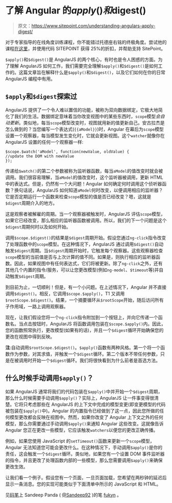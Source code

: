 # 了解 Angular 的$apply()和$digest()

> 原文：<https://www.sitepoint.com/understanding-angulars-apply-digest/>

对于专家指导的在线角度训练课程，你不能错过托德座右铭的终极角度。尝试他的课程[在这里](https://ultimateangular.com/)，并使用代码 SITEPOINT 获得 25%的折扣，并帮助支持 SitePoint。

`$apply()`和`$digest()`是 AngularJS 的两个核心，有时也是令人困惑的方面。为了理解 AngularJS 如何工作，我们需要完全理解`$apply()`和`$digest()`是如何工作的。这篇文章旨在解释什么是`$apply()`和`$digest()`，以及它们如何在你的日常 AngularJS 编程中有用。

## `$apply`和`$digest`探索过

AngularJS 提供了一个令人难以置信的功能，被称为双向数据绑定，它极大地简化了我们的生活。数据绑定意味着当你改变视图中的某些东西时，`scope`模型*会自动更新*。类似地，每当`scope`模型改变时，视图就用新的值更新自己。安古拉杰是怎么做到的？当您编写一个表达式(`{{aModel}}`)时，Angular 在幕后为`scope`模型设置一个观察器，每当模型发生变化时，它就会更新视图。这个`watcher`就像你在 AngularJS 设置的任何一个观察器一样:

```
$scope.$watch('aModel', function(newValue, oldValue) {
//update the DOM with newValue
});
```

传递给`$watch()`的第二个参数被称为监听器函数，每当`aModel`的值改变时就会被调用。我们很容易理解，当`aModel`的值改变时，这个监听器被调用，更新 HTML 中的表达式。但是，仍然有一个大问题！Angular 如何确定何时调用这个侦听器函数？换句话说，AngularJS 如何知道`aModel`何时改变，以便调用相应的监听器？它是否定期运行一个函数来检查`scope`模型的值是否已经改变？嗯，这就是`$digest`周期介入的地方。

这是观察者被解雇的周期。当一个观察器被触发时，AngularJS 评估`scope`模型，如果它已经改变，那么相应的监听器函数被调用。所以，我们的下一个问题是这个`$digest`周期何时以及如何开始。

调用`$scope.$digest()`的结果是`$digest`周期开始。假设您通过`ng-click`指令改变了处理函数中的`scope`模型。在这种情况下，AngularJS 通过调用`$digest()`自动触发`$digest`周期。当`$digest`周期开始时，它触发每个观察器。这些观察器检查`scope`模型的当前值是否与上次计算的值不同。如果是，则执行相应的监听器函数。因此，如果视图中有任何表达式，它们将被更新。除了`ng-click`之外，还有其他几个内置的指令/服务，可以让您更改模型(例如`ng-model`、`$timeout`等)并自动触发`$digest`周期。

到目前为止，一切顺利！但是，有一个小问题。在上述情况下，Angular 并不直接调用`$digest()`。相反，它调用`$scope.$apply()`，T1 又调用`$rootScope.$digest()`。结果，一个摘要循环从`$rootScope`开始，随后访问所有子作用域，一路上调用观察器。

现在，让我们假设您将一个`ng-click`指令附加到一个按钮上，并向它传递一个函数名。当点击按钮时，AngularJS 将函数调用包装在`$scope.$apply()`内。因此，您的函数照常执行，更改模型(如果有的话)，并且一个`$digest`循环开始确保您的更改在视图中得到反映。

**注**:自动调用`$rootScope.$digest()`。`$apply()`函数有两种风格。第一个将一个函数作为参数，对其求值，并触发一个`$digest`循环。第二个版本不带任何参数，只是在被调用时开始一个`$digest`循环。我们将很快看到为什么前者是首选方法。

## 什么时候手动调用`$apply()`？

如果 AngularJS 通常将我们的代码包装在`$apply()`中并开始一个`$digest`周期，那么什么时候需要手动调用`$apply()`？实际上，AngularJS 让一件事变得很清楚。它将只考虑那些在 AngularJS 的上下文中完成的模型变更(即变更模型的代码被包装在`$apply()`中)。Angular 的内置指令已经做到了这一点，因此您所做的任何模型更改都会反映在视图中。然而，如果你改变了 Angular 上下文之外的任何模型，那么你需要通过手动调用`$apply()`来通知 Angular 这些改变。这就像告诉 Angular 您正在更改一些模型，它应该触发`watchers`以便您的更改正确传播。

例如，如果您使用 JavaScript 的`setTimeout()`函数来更新一个`scope`模型，Angular 无法知道您可能会更改什么。在这种情况下，手动调用`$apply()`是你的责任，这会触发一个`$digest`循环。类似地，如果您有一个设置 DOM 事件监听器的指令，并且更改了处理函数内部的一些模型，那么您需要调用`$apply()`来确保更改生效。

让我们看一个例子。假设您有一个页面，一旦页面加载，您希望在两秒钟的延迟后显示一条消息。您的实现可能类似于下面清单中所示的 JavaScript 和 HTML。

见[码笔](http://codepen.io)上 Sandeep Panda ( [@Sandeep92](http://codepen.io/Sandeep92) )的笔 [fukyn](http://codepen.io/Sandeep92/pen/fukyn/) 。